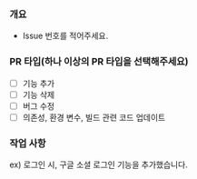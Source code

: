 ### 개요
- Issue 번호를 적어주세요.

### PR 타입(하나 이상의 PR 타입을 선택해주세요)
- [ ] 기능 추가
- [ ] 기능 삭제
- [ ] 버그 수정
- [ ] 의존성, 환경 변수, 빌드 관련 코드 업데이트

### 작업 사항
ex) 로그인 시, 구글 소셜 로그인 기능을 추가했습니다.
